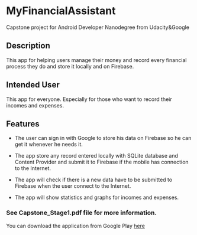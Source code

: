 # MyFinancialAssistant
Capstone project for Android Developer Nanodegree from Udacity&amp;Google


## Description 

  This app for helping users manage their money and record every financial process they do and store it locally and on Firebase. 

## Intended User

  This app for everyone. Especially for those who want to record their incomes and expenses.

## Features

  * The user can sign in with Google to store his data on Firebase so he can get it whenever he needs it.
  
  * The app store any record entered locally with SQLite database and Content Provider and submit it to Firebase if the mobile has connection to the Internet.
  
  * The app will check if there is a new data have to be submitted to Firebase when the user connect to the Internet.
  
  * The app will show statistics and graphs for incomes and expenses.


### See Capstone_Stage1.pdf file for more information.


You can download the application from Google Play [here](https://play.google.com/store/apps/details?id=com.shamdroid.myfinancialassistant)
